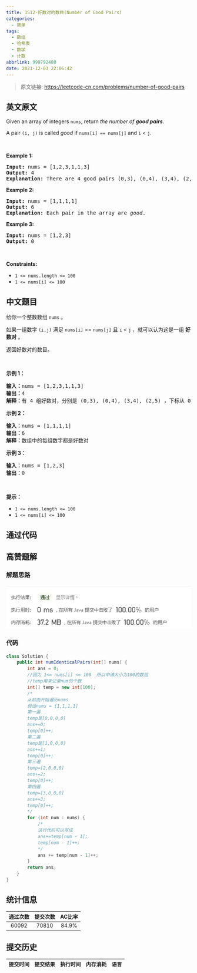 ```yaml
---
title: 1512-好数对的数目(Number of Good Pairs)
categories:
  - 简单
tags:
  - 数组
  - 哈希表
  - 数学
  - 计数
abbrlink: 998792480
date: 2021-12-03 22:06:42
---
```


> 原文链接: https://leetcode-cn.com/problems/number-of-good-pairs


## 英文原文
<div><p>Given an array of integers <code>nums</code>, return <em>the number of <strong>good pairs</strong></em>.</p>

<p>A pair <code>(i, j)</code> is called <em>good</em> if <code>nums[i] == nums[j]</code> and <code>i</code> &lt; <code>j</code>.</p>

<p>&nbsp;</p>
<p><strong>Example 1:</strong></p>

<pre>
<strong>Input:</strong> nums = [1,2,3,1,1,3]
<strong>Output:</strong> 4
<strong>Explanation:</strong> There are 4 good pairs (0,3), (0,4), (3,4), (2,5) 0-indexed.
</pre>

<p><strong>Example 2:</strong></p>

<pre>
<strong>Input:</strong> nums = [1,1,1,1]
<strong>Output:</strong> 6
<strong>Explanation:</strong> Each pair in the array are <em>good</em>.
</pre>

<p><strong>Example 3:</strong></p>

<pre>
<strong>Input:</strong> nums = [1,2,3]
<strong>Output:</strong> 0
</pre>

<p>&nbsp;</p>
<p><strong>Constraints:</strong></p>

<ul>
	<li><code>1 &lt;= nums.length &lt;= 100</code></li>
	<li><code>1 &lt;= nums[i] &lt;= 100</code></li>
</ul>
</div>

## 中文题目
<div><p>给你一个整数数组 <code>nums</code> 。</p>

<p>如果一组数字 <code>(i,j)</code> 满足 <code>nums[i]</code> == <code>nums[j]</code> 且 <code>i</code> &lt; <code>j</code> ，就可以认为这是一组 <strong>好数对</strong> 。</p>

<p>返回好数对的数目。</p>

<p>&nbsp;</p>

<p><strong>示例 1：</strong></p>

<pre><strong>输入：</strong>nums = [1,2,3,1,1,3]
<strong>输出：</strong>4
<strong>解释：</strong>有 4 组好数对，分别是 (0,3), (0,4), (3,4), (2,5) ，下标从 0 开始
</pre>

<p><strong>示例 2：</strong></p>

<pre><strong>输入：</strong>nums = [1,1,1,1]
<strong>输出：</strong>6
<strong>解释：</strong>数组中的每组数字都是好数对</pre>

<p><strong>示例 3：</strong></p>

<pre><strong>输入：</strong>nums = [1,2,3]
<strong>输出：</strong>0
</pre>

<p>&nbsp;</p>

<p><strong>提示：</strong></p>

<ul>
	<li><code>1 &lt;= nums.length &lt;= 100</code></li>
	<li><code>1 &lt;= nums[i] &lt;= 100</code></li>
</ul>
</div>

## 通过代码
<RecoDemo>
</RecoDemo>


## 高赞题解
### 解题思路


![image.png](../images/number-of-good-pairs-0.png)

### 代码

```java
class Solution {
    public int numIdenticalPairs(int[] nums) {
        int ans = 0;
        //因为 1<= nums[i] <= 100  所以申请大小为100的数组
        //temp用来记录num的个数
        int[] temp = new int[100];
        /*
        从前面开始遍历nums
        假设nums = [1,1,1,1]
        第一遍
        temp是[0,0,0,0]
        ans+=0;
        temp[0]++;
        第二遍
        temp是[1,0,0,0]
        ans+=1;
        temp[0]++;
        第三遍
        temp=[2,0,0,0]
        ans+=2;
        temp[0]++;
        第四遍
        temp=[3,0,0,0]
        ans+=3;
        temp[0]++;
        */
        for (int num : nums) {
            /*
            这行代码可以写成
            ans+=temp[num - 1];
            temp[num - 1]++;
            */
            ans += temp[num - 1]++;
        }
        return ans;
    }
}
```

## 统计信息
| 通过次数 | 提交次数 | AC比率 |
| :------: | :------: | :------: |
|    60092    |    70810    |   84.9%   |

## 提交历史
| 提交时间 | 提交结果 | 执行时间 |  内存消耗  | 语言 |
| :------: | :------: | :------: | :--------: | :--------: |
